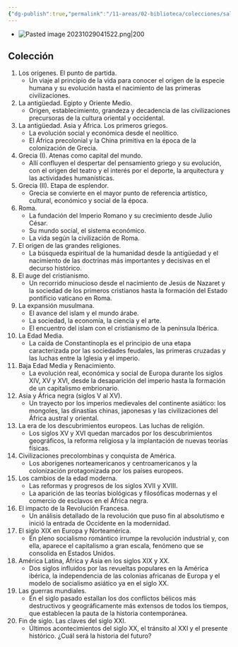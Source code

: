 ```yaml
---
{"dg-publish":true,"permalink":"/11-areas/02-biblioteca/colecciones/salvat-historia-universal/","noteIcon":""}
---
```


- ![Pasted image 20231029041522.png|200](/img/user/10%20Entrada%20%F0%9F%9B%92/%F0%9F%92%BE%20Adjuntos/Pasted%20image%2020231029041522.png)
## Colección 
1. Los orígenes. El punto de partida.
	- Un viaje al principio de la vida para conocer el origen de la especie humana y su evolución hasta el nacimiento de las primeras civilizaciones.
2. La antigüedad. Egipto y Oriente Medio.
	- Origen, establecimiento, grandeza y decadencia de las civilizaciones precursoras de la cultura oriental y occidental.
3. La antigüedad. Asia y África. Los primeros griegos.
	- La evolución social y económica desde el neolítico.
	- El África precolonial y la China primitiva en la época de la colonización de Grecia.
4. Grecia (I). Atenas como capital del mundo.
	- Allí confluyen el despertar del pensamiento griego y su evolución, con el origen del teatro y el interés por el deporte, la arquitectura y las actividades humanísticas.
5. Grecia (II). Etapa de esplendor.
	- Grecia se convierte en el mayor punto de referencia artístico, cultural, económico y social de la época.
6. Roma.
	- La fundación del Imperio Romano y su crecimiento desde Julio César. 
	- Su mundo social, el sistema económico. 
	- La vida según la civilización de Roma.
7. El origen de las grandes religiones.
	- La búsqueda espiritual de la humanidad desde la antigüedad y el nacimiento de las doctrinas más importantes y decisivas en el decurso histórico.
8. El auge del cristianismo.
	- Un recorrido minucioso desde el nacimiento de Jesús de Nazaret y la sociedad de los primeros cristianos hasta la formación del Estado pontificio vaticano en Roma.
9. La expansión musulmana.
	- El avance del islam y el mundo árabe. 
	- La sociedad, la economía, la ciencia y el arte. 
	- El encuentro del islam con el cristianismo de la península Ibérica.
10. La Edad Media.
	- La caída de Constantinopla es el principio de una etapa caracterizada por las sociedades feudales, las primeras cruzadas y las luchas entre la Iglesia y el imperio.
11. Baja Edad Media y Renacimiento.
	- La evolución real, económica y social de Europa durante los siglos XIV, XV y XVI, desde la desaparición del imperio hasta la formación de un capitalismo embrionario.
12. Asia y África negra (siglos V al XV).
	- Un trayecto por los imperios medievales del continente asiático: los mongoles, las dinastías chinas, japonesas y las civilizaciones del África austral y oriental.
13. La era de los descubrimientos europeos. Las luchas de religión.
	- Los siglos XV y XVI quedan marcados por los descubrimientos geográficos, la reforma religiosa y la implantación de nuevas teorías físicas.
14. Civilizaciones precolombinas y conquista de América.
	- Los aborígenes norteamericanos y centroamericanos y la colonización protagonizada por los países europeos.
15. Los cambios de la edad moderna.
	- Las reformas y progresos de los siglos XVII y XVIII. 
	- La aparición de las teorías biológicas y filosóficas modernas y el comercio de esclavos en el África negra.
16. El impacto de la Revolución Francesa.
	- Un análisis detallado de la revolución que puso fin al absolutismo e inició la entrada de Occidente en la modernidad.
17. El siglo XIX en Europa y Norteamérica.
	- En pleno socialismo romántico irrumpe la revolución industrial y, con ella, aparece el capitalismo a gran escala, fenómeno que se consolida en Estados Unidos.
18. América Latina, África y Asia en los siglos XIX y XX.
	- Dos siglos influidos por las revueltas populares en la América ibérica, la independencia de las colonias africanas de Europa y el modelo de socialismo asiático ya en el siglo XX.
19. Las guerras mundiales.
	- En el siglo pasado estallan los dos conflictos bélicos más destructivos y geográficamente más extensos de todos los tiempos, que establecen la pauta de la historia contemporánea.
20. Fin de siglo. Las claves del siglo XXI.
	- Últimos acontecimientos del siglo XX, el tránsito al XXI y el presente histórico. ¿Cuál será la historia del futuro?